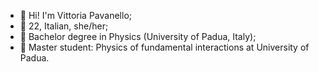 - 📌 Hi! I'm Vittoria Pavanello;
- 📍 22, Italian, she/her;
- 📕 Bachelor degree in Physics (University of Padua, Italy);
- 📘 Master student: Physics of fundamental interactions at University of Padua.


